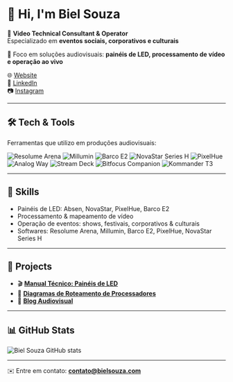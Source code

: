 # 👋 Hi, I'm Biel Souza  

🎥 **Video Technical Consultant & Operator**  
Especializado em **eventos sociais, corporativos e culturais**  

🔧 Foco em soluções audiovisuais: **painéis de LED, processamento de vídeo e operação ao vivo**  

🌐 [Website](https://bielsouza.com)  
💼 [LinkedIn](https://linkedin.com/in/bielsouza)  
📷 [Instagram](https://instagram.com/bielsouza)  

---

## 🛠️ Tech & Tools  
Ferramentas que utilizo em produções audiovisuais:  

![Resolume Arena](https://img.shields.io/badge/Resolume_Arena-006400?style=for-the-badge&logoColor=white)
![Millumin](https://img.shields.io/badge/Millumin-0000FF?style=for-the-badge&logoColor=white)
![Barco E2](https://img.shields.io/badge/Barco_E2-FF2821?style=for-the-badge&logo=barco&logoColor=white)
![NovaStar Series H](https://img.shields.io/badge/NovaStar_Series_H-A9A9A9?style=for-the-badge&logoColor=white)
![PixelHue](https://img.shields.io/badge/PixelHue-005F73?style=for-the-badge&logoColor=white)
![Analog Way](https://img.shields.io/badge/Analog_Way-0078D7?style=for-the-badge&logoColor=white)
![Stream Deck](https://img.shields.io/badge/Stream_Deck-0E0E0E?style=for-the-badge&logo=elgato&logoColor=white)
![Bitfocus Companion](https://img.shields.io/badge/Bitfocus_Companion-1F1F1F?style=for-the-badge&logo=github&logoColor=white)
![Kommander T3](https://img.shields.io/badge/Kommander_T3-333333?style=for-the-badge&logoColor=white)  

---

## 📌 Skills  
- Painéis de LED: Absen, NovaStar, PixelHue, Barco E2  
- Processamento & mapeamento de vídeo  
- Operação de eventos: shows, festivais, corporativos & culturais  
- Softwares: Resolume Arena, Millumin, Barco E2, PixelHue, NovaStar Series H  

---

## 🚀 Projects  
- 🎬 **[Manual Técnico: Painéis de LED](https://bielsouza.com)**  
- 🔧 **[Diagramas de Roteamento de Processadores](https://github.com/bssolucoes/drawio-repo)**  
- 📝 **[Blog Audiovisual](https://bielsouza.com)**  

---

## 📊 GitHub Stats  
![Biel Souza GitHub stats](https://github-readme-stats.vercel.app/api?username=bssolucoes&show_icons=true&theme=tokyonight)  

---

✉️ Entre em contato: **contato@bielsouza.com**
